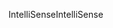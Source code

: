 <span data-ttu-id="cad5d-101">IntelliSense</span><span class="sxs-lookup"><span data-stu-id="cad5d-101">IntelliSense</span></span>